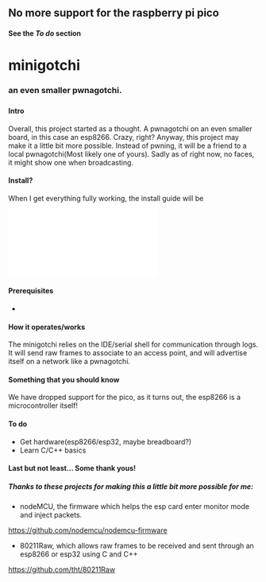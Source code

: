 ## No more support for the raspberry pi pico
#### See the _To do_ section
# minigotchi
###
### an even smaller pwnagotchi.
###
#### Intro
Overall, this project started as a thought. A pwnagotchi on an even smaller board, in this case an esp8266. Crazy, right? Anyway, this project may make it a little bit more possible. Instead of pwning, it will be a friend to a local pwnagotchi(Most likely one of yours). Sadly as of right now, no faces, it might show one when broadcasting.
####
#### Install?
When I get everything fully working, the install guide will be ![here](INSTALL.md)
####
#### Prerequisites
-
#### How it operates/works
The minigotchi relies on the IDE/serial shell for communication through logs. It will send raw frames to associate to an access point, and will advertise itself on a network like a pwnagotchi.
#### Something that you should know
We have dropped support for the pico, as it turns out, the esp8266 is a microcontroller itself! 
####
#### To do
- Get hardware(esp8266/esp32, maybe breadboard?)
- Learn C/C++ basics
#### Last but not least... Some thank yous!
##### Thanks to these projects for making this a little bit more possible for me:

- nodeMCU, the firmware which helps the esp card enter monitor mode and inject packets.

https://github.com/nodemcu/nodemcu-firmware

- 80211Raw, which allows raw frames to be received and sent through an esp8266 or esp32 using C and C++

https://github.com/tht/80211Raw
